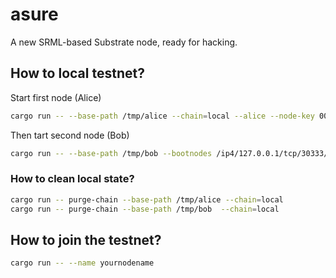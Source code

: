 # asure

A new SRML-based Substrate node, ready for hacking.

## How to local testnet?

Start first node (Alice)

```bash
cargo run -- --base-path /tmp/alice --chain=local --alice --node-key 0000000000000000000000000000000000000000000000000000000000000001 --validator
```

Then tart second node (Bob)

```bash
cargo run -- --base-path /tmp/bob --bootnodes /ip4/127.0.0.1/tcp/30333/p2p/QmQZ8TjTqeDj3ciwr93EJ95hxfDsb9pEYDizUAbWpigtQN --chain=local --bob --port 30334 --validator
```

### How to clean local state?
```bash
cargo run -- purge-chain --base-path /tmp/alice --chain=local
cargo run -- purge-chain --base-path /tmp/bob  --chain=local
```

## How to join the testnet?
```bash
cargo run -- --name yournodename
```
